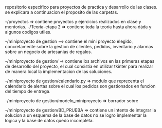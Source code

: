 repositorio especifico para proyectos de practica y desarrollo de las clases.
se explicara a continuacion el proposito de las carpetas.

-/proyectos => contiene proyectos y ejercicios realizados en clase y mentorias.
-/Teoria-etapa 2 => contiene toda la teoria hasta ahora dáda y algunos codigos utiles.

-/miniproyecto de gestion ==> contiene el mini proyecto elegido, concretamente sobre la gestion
de clientes, pedidos, inventario y alarmas sobre un negocio de artesanias de regalos.

-/miniproyecto de gestion/ => contiene los archivos en las primeras etapas de desarrollo del proyecto, el cual consistia en
utilizar tkinter para realizar de manera local la implementacion de las soluciones.

-/miniproyecto de gestion/calendario.py => modulo que reprecenta el calendario de alertas sobre el cual los pedidos son
gestionados en funcion del tiempo de entrega.

-/miniproyecto de gestion/modelo_miniproyecto => borrador sobre 

-/miniproyecto de gestion/BD_PRUEBA => contiene un intento de integrar la solucion a un esquema de la base de datos
no se logro implementar la logica y la base de datos quedo incompleta.

